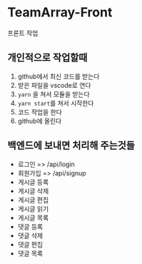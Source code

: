 # TeamArray-Front
프론트 작업

## 개인적으로 작업할때
1. github에서 최신 코드를 받는다
2. 받은 파일을 vscode로 연다
3. `yarn` 을 쳐서 모듈을 받는다
4. `yarn start`를 쳐서 시작한다 
5. 코드 작업을 한다
6. github에 올린다

## 백엔드에 보내면 처리해 주는것들
* 로그인 => /api/login
* 회원가입 => /api/signup
* 게시글 등록
* 게시글 삭제
* 게시글 편집
* 게시글 읽기
* 게시글 목록
* 댓글 등록
* 댓글 삭제
* 댓글 편집
* 댓글 목록

